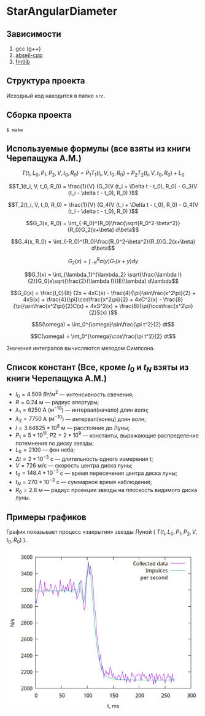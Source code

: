 # StarAngularDiameter

## Зависимости
1. gcc (g++)
2. [abseil-cpp](https://github.com/abseil/abseil-cpp)
3. [fmtlib](https://github.com/fmtlib/fmt)

## Структура проекта

Исходный код находится в папке `src`.

## Сборка проекта
```
$ make
```

## Используемые формулы (все взяты из книги Черепащука А.М.)

$$T(t_i,L_0,P_1,P_2,V,t_0,R_0) = 
P_1 T_1(t_i, V, t_0, R_0) + P_2 T_2(t_i, V, t_0, R_0) + L_0$$

$$T_1(t_i, V, t_0, R_0) = \frac{1}{V}
(G_3(V (t_i + \Delta t - t_0), R_0) - G_3(V (t_i - \delta t - t_0), R_0) )$$

$$T_2(t_i, V, t_0, R_0) = \frac{1}{V}
(G_4(V (t_i + \Delta t - t_0), R_0) - G_4(V (t_i - \delta t - t_0), R_0) )$$

$$G_3(x, R_0) = \int_{-R_0}^{R_0}\frac{\sqrt{R_0^2-\beta^2}}{R_0}G_2(x+\beta) d\beta$$

$$G_4(x, R_0) = \int_{-R_0}^{R_0}\frac{R_0^2-\beta^2}{R_0}G_2(x+\beta) d\beta$$

$$G_2(x) = \int_{-R}^{R}\sigma(y)G_1(x+y) dy$$

$$G_1(x) = \int_{\lambda_1}^{\lambda_2}
\sqrt{\frac{\lambda l}{2}}G_0(x\sqrt{\frac{2}{\lambda l}})E(\lambda) d\lambda$$

$$G_0(x) = \frac{I_0}{8} (2x + 4xC(x) - \frac{4}{\pi}\sin\frac{x^2\pi}{2} + 
4xS(x) + \frac{4}{\pi}\cos\frac{x^2\pi}{2} + 
4xC^2(x) - \frac{8}{\pi}\sin\frac{x^2\pi}{2}C(x) + 4xS^2(x) + 
\frac{8}{\pi}\cos\frac{x^2\pi}{2}S(x) )$$

$$S(\omega) = \int_0^{\omega}\sin\frac{\pi t^2}{2} dt$$

$$C(\omega) = \int_0^{\omega}\cos\frac{\pi t^2}{2} dt$$

Значения интегралов вычисляются методом Симпсона.

## Список констант (Все, кроме $I_0$ и $t_N$ взяты из книги Черепащука А.М.)

- $I_0 = 4.509$ $Вт/м^2$ — интенсивность свечения;
- $R = 0.24$ м — радиус апертуры;
- $\lambda_1 = 6250$ A ($м^{-10}$) — интервал(начало) длин волн;
- $\lambda_2 = 7750$ A ($м^{-10}$) — интервал(конец) длин волн;
- $l = 3.64825 * 10^8$ м — расстояние до Луны;
- $P_1 = 5 * 10^{11}$, $P2 = 2 * 10^9$ — константы, выражающие распределение потемнения по диску звезды;
- $L_0 = 2100$ — фон неба;
- $\Delta t = 2 * 10^{-3}$ с — длительность одного измерения t;
- $V = 726$ м/с — скорость центра диска луны;
- $t_0 = 148.4 * 10^{-3}$ с — время пересечения центра диска луны;
- $t_N = 270 * 10^{-3}$ с — суммарное время наблюдений;
- $R_0 = 2.8$ м — радиус проекции звезды на плоскость видимого диска луны.

## Примеры графиков

График показывает процесс «закрытия» звезды Луной ( $T(t_i, L_0, P_1, P_2, V, t_0, R_0)$ ).

![График по данным из книги](./misc/book.png)
